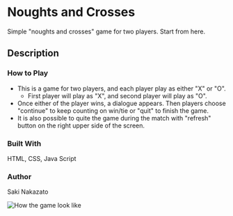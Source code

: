 # Noughts and Crosses
Simple "noughts and crosses" game for two players.
Start from here.

## Description
### How to Play
- This is a game for two players, and each player play as either "X" or "O".
    - First player will play as "X", and second player will play as "O".
- Once either of the player wins, a dialogue appears. Then players choose "continue" to keep counting on win/tie or "quit" to finish the game.
- It is also possible to quite the game during the match with "refresh" button on the right upper side of the screen.

### Built With
HTML, CSS, Java Script

### Author
Saki Nakazato

![How the game look like](https://user-images.githubusercontent.com/53966860/87853610-7b322900-c946-11ea-95c7-722fb77c6850.png)
